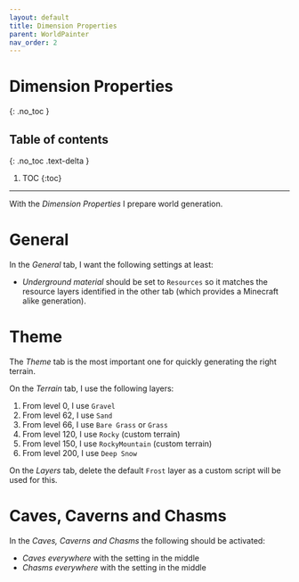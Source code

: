 ```yaml
---
layout: default
title: Dimension Properties
parent: WorldPainter
nav_order: 2
---
```

# Dimension Properties
{: .no_toc }

## Table of contents
{: .no_toc .text-delta }

1. TOC
{:toc}

---

With the *Dimension Properties* I prepare world generation.

# General

In the *General* tab, I want the following settings at least:

- *Underground material* should be set to `Resources` so it matches the
  resource layers identified in the other tab (which provides a Minecraft
  alike generation).

# Theme

The *Theme* tab is the most important one for quickly generating the right
terrain.

On the *Terrain* tab, I use the following layers:

1. From level 0, I use `Gravel`
2. From level 62, I use `Sand`
3. From level 66, I use `Bare Grass` or `Grass`
4. From level 120, I use `Rocky` (custom terrain)
5. From level 150, I use `RockyMountain` (custom terrain)
6. From level 200, I use `Deep Snow`

On the *Layers* tab, delete the default `Frost` layer as a custom script will
be used for this.

# Caves, Caverns and Chasms

In the *Caves, Caverns and Chasms* the following should be activated:

- *Caves everywhere* with the setting in the middle
- *Chasms everywhere* with the setting in the middle
